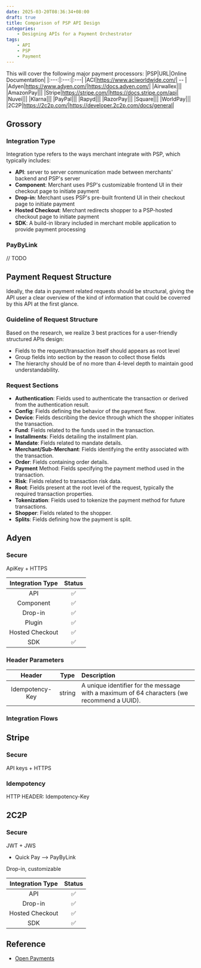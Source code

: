 ```yaml
---
date: 2025-03-20T08:36:34+08:00
draft: true
title: Comparison of PSP API Design
categories:
    - Designing APIs for a Payment Orchestrator 
tags: 
    - API
    - PSP
    - Payment
---
```


This will cover the following major payment processors:
|PSP|URL|Online Documentation|
|:---:|:---:|:---|
|ACI|https://www.aciworldwide.com/| -- |
|Adyen|https://www.adyen.com/|https://docs.adyen.com/|
|Airwallex|||
|AmazonPay|||
|Stripe|https://stripe.com/|https://docs.stripe.com/api|
|Nuvei|||
|Klarna|||
|PayPal|||
|Rapyd|||
|RazorPay|||
|Square|||
|WorldPay|||
|2C2P|https://2c2p.com/|https://developer.2c2p.com/docs/general|

## Grossory
### Integration Type
Integration type refers to the ways merchant integrate with PSP, which typically includes:
* **API**: server to server communication made between merchants' backend and PSP's server
* **Component**: Merchant uses PSP's customizable frontend UI in their checkout page to initiate payment
* **Drop-in**: Merchant uses PSP's pre-built frontend UI in their checkout page to initiate payment
* **Hosted Checkout**: Merchant redirects shopper to a PSP-hosted checkout page to initiate payment
* **SDK**: A build-in library included in merchant mobile application to provide payment processing

### PayByLink
// TODO

## Payment Request Structure

Ideally, the data in payment related requests should be structural, giving the API user a clear overview of the kind of information that could be coverred by this API at the first glance.

### Guideline of Request Structure
Based on the research, we realize 3 best practices for a user-friendly structured APIs design:
* Fields to the request/transaction itself should appears as root level
* Group fields into section by the reason to collect those fields
* The hierarchy should be of no more than 4-level depth to maintain good understandability.

### Request Sections
* **Authentication**: Fields used to authenticate the transaction or derived from the authentication result.
* **Config**: Fields defining the behavior of the payment flow.
* **Device**: Fields describing the device through which the shopper initiates the transaction.
* **Fund**: Fields related to the funds used in the transaction.
* **Installments**: Fields detailing the installment plan.
* **Mandate**: Fields related to mandate details.
* **Merchant/Sub-Merchant**: Fields identifying the entity associated with the transaction.
* **Order**: Fields containing order details.
* **Payment** Method: Fields specifying the payment method used in the transaction.
* **Risk**: Fields related to transaction risk data.
* **Root**: Fields present at the root level of the request, typically the required transaction properties.
* **Tokenization**: Fields used to tokenize the payment method for future transactions.
* **Shopper**: Fields related to the shopper.
* **Splits**: Fields defining how the payment is split.


## Adyen

### Secure
ApiKey + HTTPS

|Integration Type|Status|
|:---:|:---:|
|API|✅|
|Component|✅|
|Drop-in|✅|
|Plugin|✅|
|Hosted Checkout|✅|
|SDK|✅|

### Header Parameters
|Header|Type|Description|
|:----:|:----:|:----|
|Idempotency-Key|string|A unique identifier for the message with a maximum of 64 characters (we recommend a UUID).|

### Integration Flows

## Stripe
### Secure
API keys + HTTPS

### Idempotency
HTTP HEADER: Idempotency-Key

## 2C2P

### Secure
JWT + JWS

* Quick Pay  --> PayByLink

Drop-in, customizable

|Integration Type|Status|
|:---:|:---:|
|API|✅|
|Drop-in|✅|
|Hosted Checkout|✅|
|SDK|✅|


## Reference
* [Open Payments](https://openpayments.dev/)